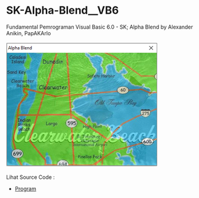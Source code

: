# SK-Alpha-Blend__VB6
Fundamental Pemrograman Visual Basic 6.0 - SK; Alpha Blend by Alexander Anikin, PapAKArlo<br><br>
<img src="https://github.com/RizkyKhapidsyah/SK-Alpha-Blend__VB6/blob/main/result/001.PNG"><br><br>
Lihat Source Code : <br>
- <a href="https://github.com/RizkyKhapidsyah/SK-Alpha-Blend__VB6/blob/main/frmCool.frm">Program</a>
